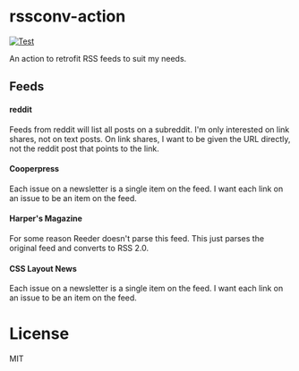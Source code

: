 # rssconv-action

[![Test](https://github.com/ruicosta042/rssconv-action/actions/workflows/test.yml/badge.svg)](https://github.com/ruicosta042/rssconv-action/actions/workflows/test.yml)

An action to retrofit RSS feeds to suit my needs.

## Feeds

#### reddit

Feeds from reddit will list all posts on a subreddit. I'm only interested on link shares, not on text posts. On link shares, I want to be given the URL directly, not the reddit post that points to the link.

#### Cooperpress

Each issue on a newsletter is a single item on the feed. I want each link on an issue to be an item on the feed.

#### Harper's Magazine

For some reason Reeder doesn't parse this feed. This just parses the original feed and converts to RSS 2.0.

#### CSS Layout News

Each issue on a newsletter is a single item on the feed. I want each link on an issue to be an item on the feed.

# License

MIT
